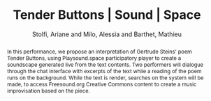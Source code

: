 --- 
title: "Tender Buttons | Sound | Space" 
abstract: "In this performance, we propose an interpretation of Gertrude Steins' poem Tender Buttons, using Playsound.space participatory player to create a soundscape generated live from the text contents. Two performers will dialogue through the chat interface with excerpts of the text while a reading of the poem runs on the background. While the text is render, searches on the system will be made, to access Freesound.org Creative Commons content to create a music improvisation based on the piece." 
address: "Berlin" 
author: "Stolfi, Ariane and Milo, Alessia and Barthet, Mathieu"
webAuthor: "Ariane Stolfi, Alessia Milo, Mathieu Barthet" 
booktitle: "Proceedings of the International Web Audio Conference" 
editor: "Monschke, Jan and Guttandin, Christoph and Schnell, Norbert and Jenkinson, Thomas and Schaedler, Jack" 
month: "September"
pages: "" 
publisher: "TU Berlin" 
series: "WAC '18"
track: "Performance"  
year: "2018" 
id: "2018_vid12" 
tags: year2018
media: https://www.youtube.com/watch?v=LiNb_T8oluA 
pdflink: none
ISSN: 2663-5844
---